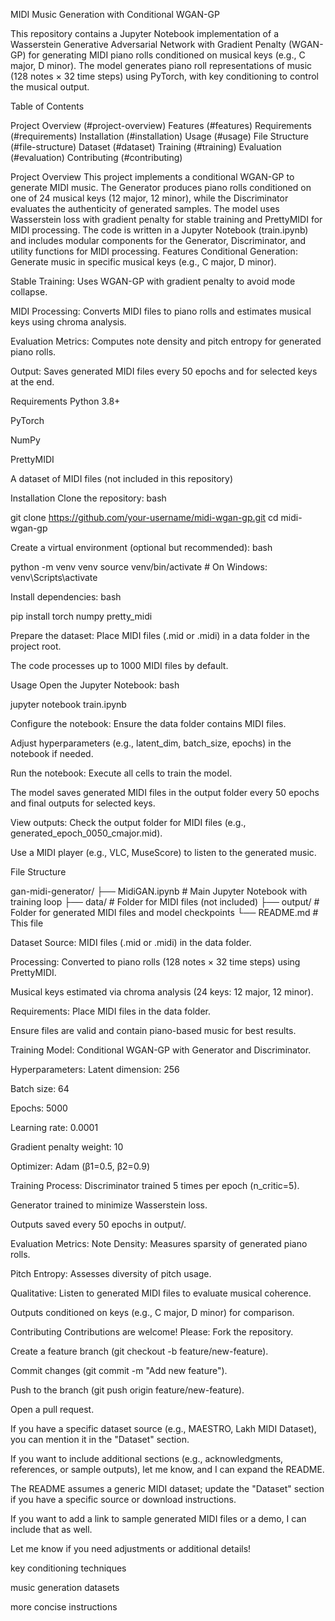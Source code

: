 MIDI Music Generation with Conditional WGAN-GP

This repository contains a Jupyter Notebook implementation of a Wasserstein Generative Adversarial Network with Gradient Penalty (WGAN-GP) for generating MIDI piano rolls conditioned on musical keys (e.g., C major, D minor). The model generates piano roll representations of music (128 notes × 32 time steps) using PyTorch, with key conditioning to control the musical output.

Table of Contents

Project Overview (#project-overview)
Features (#features)
Requirements (#requirements)
Installation (#installation)
Usage (#usage)
File Structure (#file-structure)
Dataset (#dataset)
Training (#training)
Evaluation (#evaluation)
Contributing (#contributing)

Project Overview
This project implements a conditional WGAN-GP to generate MIDI music. The Generator produces piano rolls conditioned on one of 24 musical keys (12 major, 12 minor), while the Discriminator evaluates the authenticity of generated samples. The model uses Wasserstein loss with gradient penalty for stable training and PrettyMIDI for MIDI processing.
The code is written in a Jupyter Notebook (train.ipynb) and includes modular components for the Generator, Discriminator, and utility functions for MIDI processing.
Features
Conditional Generation: Generate music in specific musical keys (e.g., C major, D minor).

Stable Training: Uses WGAN-GP with gradient penalty to avoid mode collapse.

MIDI Processing: Converts MIDI files to piano rolls and estimates musical keys using chroma analysis.

Evaluation Metrics: Computes note density and pitch entropy for generated piano rolls.

Output: Saves generated MIDI files every 50 epochs and for selected keys at the end.

Requirements
Python 3.8+

PyTorch

NumPy

PrettyMIDI

A dataset of MIDI files (not included in this repository)

Installation
Clone the repository:
bash

git clone https://github.com/your-username/midi-wgan-gp.git
cd midi-wgan-gp

Create a virtual environment (optional but recommended):
bash

python -m venv venv
source venv/bin/activate  # On Windows: venv\Scripts\activate

Install dependencies:
bash

pip install torch numpy pretty_midi

Prepare the dataset:
Place MIDI files (.mid or .midi) in a data folder in the project root.

The code processes up to 1000 MIDI files by default.

Usage
Open the Jupyter Notebook:
bash

jupyter notebook train.ipynb

Configure the notebook:
Ensure the data folder contains MIDI files.

Adjust hyperparameters (e.g., latent_dim, batch_size, epochs) in the notebook if needed.

Run the notebook:
Execute all cells to train the model.

The model saves generated MIDI files in the output folder every 50 epochs and final outputs for selected keys.

View outputs:
Check the output folder for MIDI files (e.g., generated_epoch_0050_cmajor.mid).

Use a MIDI player (e.g., VLC, MuseScore) to listen to the generated music.

File Structure

gan-midi-generator/
├── MidiGAN.ipynb           # Main Jupyter Notebook with training loop
├── data/                   # Folder for MIDI files (not included)
├── output/                 # Folder for generated MIDI files and model checkpoints
└── README.md               # This file

Dataset
Source: MIDI files (.mid or .midi) in the data folder.

Processing:
Converted to piano rolls (128 notes × 32 time steps) using PrettyMIDI.

Musical keys estimated via chroma analysis (24 keys: 12 major, 12 minor).

Requirements:
Place MIDI files in the data folder.

Ensure files are valid and contain piano-based music for best results.

Training
Model: Conditional WGAN-GP with Generator and Discriminator.

Hyperparameters:
Latent dimension: 256

Batch size: 64

Epochs: 5000

Learning rate: 0.0001

Gradient penalty weight: 10

Optimizer: Adam (β1=0.5, β2=0.9)

Training Process:
Discriminator trained 5 times per epoch (n_critic=5).

Generator trained to minimize Wasserstein loss.

Outputs saved every 50 epochs in output/.

Evaluation
Metrics:
Note Density: Measures sparsity of generated piano rolls.

Pitch Entropy: Assesses diversity of pitch usage.

Qualitative:
Listen to generated MIDI files to evaluate musical coherence.

Outputs conditioned on keys (e.g., C major, D minor) for comparison.

Contributing
Contributions are welcome! Please:
Fork the repository.

Create a feature branch (git checkout -b feature/new-feature).

Commit changes (git commit -m "Add new feature").

Push to the branch (git push origin feature/new-feature).

Open a pull request.

If you have a specific dataset source (e.g., MAESTRO, Lakh MIDI Dataset), you can mention it in the "Dataset" section.

If you want to include additional sections (e.g., acknowledgments, references, or sample outputs), let me know, and I can expand the README.

The README assumes a generic MIDI dataset; update the "Dataset" section if you have a specific source or download instructions.

If you want to add a link to sample generated MIDI files or a demo, I can include that as well.

Let me know if you need adjustments or additional details!

key conditioning techniques

music generation datasets

more concise instructions

